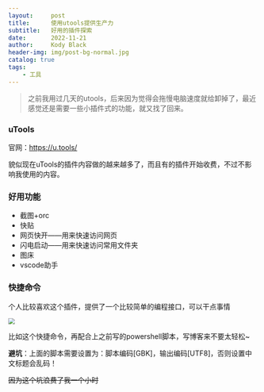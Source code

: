```yaml
---
layout:     post
title:      使用utools提供生产力
subtitle:   好用的插件探索
date:       2022-11-21
author:     Kody Black
header-img: img/post-bg-normal.jpg
catalog: true
tags:
    - 工具
---
```


> 之前我用过几天的utools，后来因为觉得会拖慢电脑速度就给卸掉了，最近感觉还是需要一些小插件式的功能，就又找了回来。

### uTools

官网：https://u.tools/

貌似现在uTools的插件内容做的越来越多了，而且有的插件开始收费，不过不影响我使用的内容。

### 好用功能

- 截图+orc
- 快贴
- 网页快开——用来快速访问网页
- 闪电启动——用来快速访问常用文件夹
- 图床
- vscode助手

### 快捷命令

个人比较喜欢这个插件，提供了一个比较简单的编程接口，可以干点事情

<img src="https://pic5.58cdn.com.cn/nowater/webim/big/n_v255d813952a7e43dc98c6148abb79b667.png" style="zoom:80%;" />

比如这个快捷命令，再配合上之前写的powershell脚本，写博客来不要太轻松~

**避坑**：上面的脚本需要设置为：脚本编码[GBK]，输出编码[UTF8]，否则设置中文标题会乱码！

~~因为这个坑浪费了我一个小时~~


